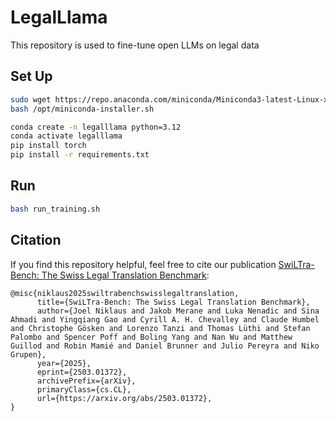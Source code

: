 # LegalLlama
This repository is used to fine-tune open LLMs on legal data

## Set Up

```bash
sudo wget https://repo.anaconda.com/miniconda/Miniconda3-latest-Linux-x86_64.sh -O /opt/miniconda-installer.sh
bash /opt/miniconda-installer.sh

conda create -n legalllama python=3.12
conda activate legalllama
pip install torch
pip install -r requirements.txt
```

## Run

```bash
bash run_training.sh
```


## Citation

If you find this repository helpful, feel free to cite our publication [SwiLTra-Bench: The Swiss Legal Translation Benchmark](https://arxiv.org/abs/2503.01372):
```
@misc{niklaus2025swiltrabenchswisslegaltranslation,
      title={SwiLTra-Bench: The Swiss Legal Translation Benchmark}, 
      author={Joel Niklaus and Jakob Merane and Luka Nenadic and Sina Ahmadi and Yingqiang Gao and Cyrill A. H. Chevalley and Claude Humbel and Christophe Gösken and Lorenzo Tanzi and Thomas Lüthi and Stefan Palombo and Spencer Poff and Boling Yang and Nan Wu and Matthew Guillod and Robin Mamié and Daniel Brunner and Julio Pereyra and Niko Grupen},
      year={2025},
      eprint={2503.01372},
      archivePrefix={arXiv},
      primaryClass={cs.CL},
      url={https://arxiv.org/abs/2503.01372}, 
}
```

